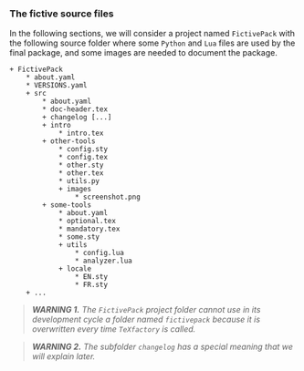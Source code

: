 ### The fictive source files

In the following sections, we will consider a project named `FictivePack` with the following source folder where some `Python` and `Lua` files are used by the final package, and some images are needed to document the package.

~~~
+ FictivePack
    * about.yaml
    * VERSIONS.yaml
    + src
        * about.yaml
        * doc-header.tex
        + changelog [...]
        + intro
            * intro.tex
        + other-tools
            * config.sty
            * config.tex
            * other.sty
            * other.tex
            * utils.py
            + images
                * screenshot.png
        + some-tools
            * about.yaml
            * optional.tex
            * mandatory.tex
            * some.sty
            + utils
                * config.lua
                * analyzer.lua
            + locale
                * EN.sty
                * FR.sty
    + ...
~~~


> ***WARNING 1.*** *The `FictivePack` project folder cannot use in its development cycle a folder named `fictivepack` because it is overwritten every time `TeXfactory` is called.*


> ***WARNING 2.*** *The subfolder `changelog` has a special meaning that we will explain later.*
